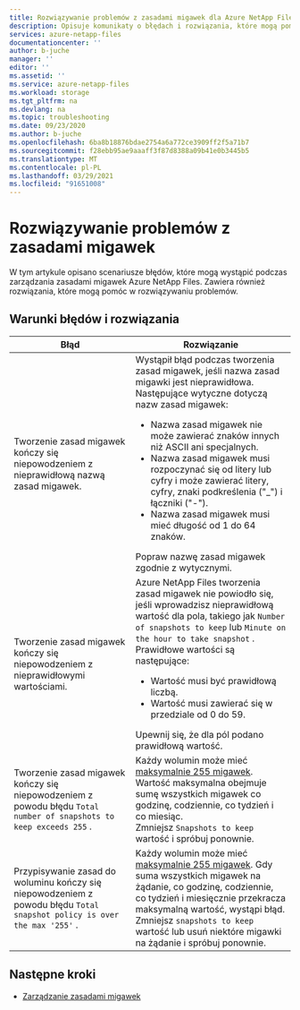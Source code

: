 ```yaml
---
title: Rozwiązywanie problemów z zasadami migawek dla Azure NetApp Files | Microsoft Docs
description: Opisuje komunikaty o błędach i rozwiązania, które mogą pomóc w rozwiązywaniu problemów z zarządzaniem zasadami migawek dla Azure NetApp Files.
services: azure-netapp-files
documentationcenter: ''
author: b-juche
manager: ''
editor: ''
ms.assetid: ''
ms.service: azure-netapp-files
ms.workload: storage
ms.tgt_pltfrm: na
ms.devlang: na
ms.topic: troubleshooting
ms.date: 09/23/2020
ms.author: b-juche
ms.openlocfilehash: 6ba8b18876bdae2754a6a772ce3909ff2f5a71b7
ms.sourcegitcommit: f28ebb95ae9aaaff3f87d8388a09b41e0b3445b5
ms.translationtype: MT
ms.contentlocale: pl-PL
ms.lasthandoff: 03/29/2021
ms.locfileid: "91651008"
---
```

# <a name="troubleshoot-snapshot-policies"></a>Rozwiązywanie problemów z zasadami migawek

W tym artykule opisano scenariusze błędów, które mogą wystąpić podczas zarządzania zasadami migawek Azure NetApp Files. Zawiera również rozwiązania, które mogą pomóc w rozwiązywaniu problemów.

## <a name="error-conditions-and-resolutions"></a>Warunki błędów i rozwiązania 

|     Błąd    |     Rozwiązanie    |
|-|-|
| Tworzenie zasad migawek kończy się niepowodzeniem z nieprawidłową nazwą zasad migawek. | Wystąpił błąd podczas tworzenia zasad migawek, jeśli nazwa zasad migawki jest nieprawidłowa. Następujące wytyczne dotyczą nazw zasad migawek:  <ul><li> Nazwa zasad migawek nie może zawierać znaków innych niż ASCII ani specjalnych. </li> <li> Nazwa zasad migawek musi rozpoczynać się od litery lub cyfry i może zawierać litery, cyfry, znaki podkreślenia ("_") i łączniki ("-"). </li> <li> Nazwa zasad migawek musi mieć długość od 1 do 64 znaków.  </li></ul> Popraw nazwę zasad migawek zgodnie z wytycznymi.  |
| Tworzenie zasad migawek kończy się niepowodzeniem z nieprawidłowymi wartościami. | Azure NetApp Files tworzenia zasad migawek nie powiodło się, jeśli wprowadzisz nieprawidłową wartość dla pola, takiego jak `Number of snapshots to keep` lub `Minute on the hour to take snapshot` . Prawidłowe wartości są następujące:  <ul><li>Wartość musi być prawidłową liczbą.</li> <li>Wartość musi zawierać się w przedziale od 0 do 59.</li></ul> Upewnij się, że dla pól podano prawidłową wartość. | 
| Tworzenie zasad migawek kończy się niepowodzeniem z powodu błędu `Total number of snapshots to keep exceeds 255` . | Każdy wolumin może mieć [maksymalnie 255 migawek](azure-netapp-files-resource-limits.md). Wartość maksymalna obejmuje sumę wszystkich migawek co godzinę, codziennie, co tydzień i co miesiąc. <br> Zmniejsz `Snapshots to keep` wartość i spróbuj ponownie. |
| Przypisywanie zasad do woluminu kończy się niepowodzeniem z powodu błędu `Total snapshot policy is over the max '255'` . | Każdy wolumin może mieć [maksymalnie 255 migawek](azure-netapp-files-resource-limits.md). Gdy suma wszystkich migawek na żądanie, co godzinę, codziennie, co tydzień i miesięcznie przekracza maksymalną wartość, wystąpi błąd. <br> Zmniejsz `snapshots to keep` wartość lub usuń niektóre migawki na żądanie i spróbuj ponownie. | 

## <a name="next-steps"></a>Następne kroki  

* [Zarządzanie zasadami migawek](azure-netapp-files-manage-snapshots.md#manage-snapshot-policies)
